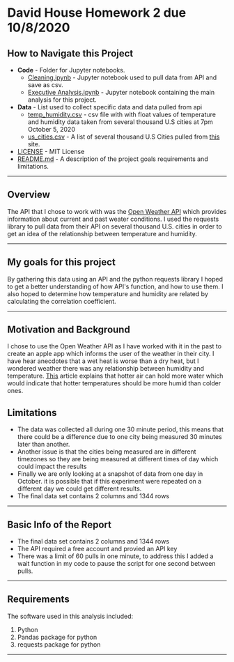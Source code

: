 # David House Homework 2 due 10/8/2020

## How to Navigate this Project

* **Code** - Folder for Jupyter notebooks.
    * [Cleaning.ipynb](https://github.com/DavidBrynnHouse/Data_601_HW-2/blob/master/Code/Cleaning.ipynb) - Jupyter notebook used to pull data from API and save as csv.
    *  [Executive Analysis.ipynb](https://github.com/DavidBrynnHouse/Data_601_HW-2/blob/master/Code/Executive%20Analysis.ipynb) - Jupyter notebook containing the main analysis for this project.
* **Data** - List used to collect specific data and data pulled from api
    * [temp_humidity.csv](https://github.com/DavidBrynnHouse/Data_601_HW-2/blob/master/Data/temp_humidity.csv) - csv file with with float values of temperature and humidity data taken from several thousand U.S cities at 7pm October 5, 2020
    * [us_cities.csv](https://github.com/DavidBrynnHouse/Data_601_HW-2/blob/master/Data/us_cities.csv) - A list of several thousand U.S Cities pulled from [this](https://www.britannica.com/topic/list-of-cities-and-towns-in-the-United-States-2023068) site.
* [LICENSE](https://github.com/DavidBrynnHouse/Data_601_HW-1/blob/master/LICENSE) - MIT License
* [README.md](https://github.com/DavidBrynnHouse/Data_601_HW-1/blob/master/README.md) - A description of the project goals requirements and limitations.


---

## Overview

The API that I chose to work with was the [Open Weather API](https://openweathermap.org/api) which provides information about current and past weater conditions. I used the requests library to pull data from their API on several thousand U.S. cities in order to get an idea of the relationship between temperature and humidity. 

---

## My goals for this project

By gathering this data using an API and the python requests library I hoped to get a better understanding of how API's function, and how to use them. I also hoped to determine how temperature and humidity are related by calculating the correlation coefficient.

---

## Motivation and Background

I chose to use the Open Weather API as I have worked with it in the past to create an apple app which informs the user of the weather in their city. I have hear anecdotes that a wet heat is worse than a dry heat, but I wondered weather there was any relationship between humidity and temperature. [This](https://trustyjoe.com/how-does-humidity-affect-temperature-in-your-house/) article explains that hotter air can hold more water which would indicate that hotter temperatures should be more humid than colder ones. 


## Limitations


* The data was collected all during one 30 minute period, this means that there could be a difference due to one city being measured 30 minutes later than another.
* Another issue is that the cities being measured are in different timezones so they are being measured at different times of day which could impact the results
* Finally we are only looking at a snapshot of data from one day in October. it is possible that if this experiment were repeated on a different day we could get different results.
* The final data set contains 2 columns and 1344 rows

---

## Basic Info of the Report

* The final data set contains 2 columns and 1344 rows
* The API required a free account and provied an API key
* There was a limit of 60 pulls in one minute, to address this I added a wait function in my code to pause the script for one second between pulls.

---

## Requirements

The software used in this analysis included:

1) Python
2) Pandas package for python
3) requests package for python

---
